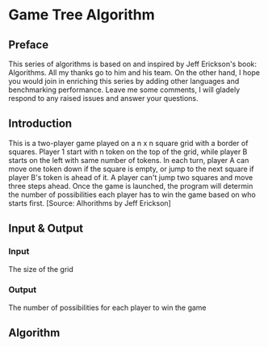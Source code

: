 # Game Tree Algorithm

## Preface
This series of algorithms is based on and inspired by Jeff Erickson's book: Algorithms. All my thanks go to him and his team.
On the other hand, I hope you would join in enriching this series by adding other languages and benchmarking performance.
Leave me some comments, I will gladely respond to any raised issues and answer your questions.


## Introduction
This is a two-player game played on a n x n square grid with a border of squares.
Player 1 start with n token on the top of the grid, while player B starts on the left with same number of tokens.
In each turn, player A can move one token down if the square is empty, or jump to the next square if player B's token is ahead of it. A player can't jump two squares and move three steps ahead.
Once the game is launched, the program will determin the number of possibilities each player has to win the game based on who starts first.
[Source: Alhorithms by Jeff Erickson]

## Input & Output

### Input
The size of the grid 

### Output 
The number of possibilities for each player to win the game

## Algorithm
```
   
```